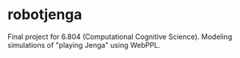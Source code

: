 # robotjenga
Final project for 6.804 (Computational Cognitive Science). Modeling simulations of "playing Jenga" using WebPPL.
